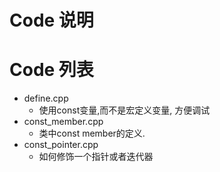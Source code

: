 Code 说明
=============

Code 列表
============


 * define.cpp
    * 使用const变量,而不是宏定义变量, 方便调试
 * const\_member.cpp
    * 类中const member的定义.
 * const\_pointer.cpp
    * 如何修饰一个指针或者迭代器


